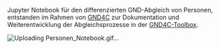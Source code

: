 Jupyter Notebook für den differenzierten GND-Abgleich von Personen, entstanden im Rahmen von [GND4C](https://www.dnb.de/DE/Professionell/ProjekteKooperationen/Projekte/GND4C/gnd4c_node.html) zur Dokumentation und Weiterentwicklung der Abgleichsprozesse in der [GND4C-Toolbox](https://gnd4c.thulb.uni-jena.de/). 

![Uploading Personen_Notebook.gif…]()
